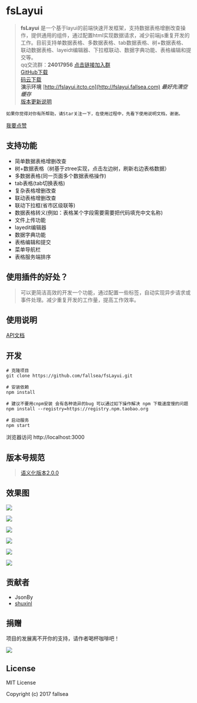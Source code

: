 # fsLayui


> **fsLayui** 是一个基于layui的前端快速开发框架，支持数据表格增删改查操作，提供通用的组件，通过配置html实现数据请求，减少前端js重复开发的工作。目前支持单数据表格、多数据表格、tab数据表格、树+数据表格、联动数据表格、layeidt编辑器、下拉框联动、数据字典功能、表格编辑和提交等。  
qq交流群：**24017956** [点击链接加入群](https://jq.qq.com/?_wv=1027&k=5uImi0a)  
> [GitHub下载](https://github.com/fallsea/fsLayuiPlugin)   
[码云下载](https://gitee.com/fallsea/fsLayuiPlugin)  
> **演示环境** [http://fslayui.itcto.cn](http://fslayui.fallsea.com) ***最好先清空缓存***  
> [版本更新说明](https://github.com/fallsea/fsLayui/releases)  


`如果你觉得对你有所帮助，请Star关注一下，在使用过程中，先看下使用说明文档，谢谢。`

[我要点赞](http://fly.layui.com/case/u/1154664)


## 支持功能

* 简单数据表格增删改查
* 树+数据表格（树基于ztree实现，点击左边树，刷新右边表格数据）
* 多数据表格(同一页面多个数据表格操作)
* tab表格(tab切换表格)
* 复杂表格增删改查
* 联动表格增删改查
* 联动下拉框(省市区级联等)
* 数据表格转义(例如：表格某个字段需要需要把代码填充中文名称)
* 文件上传功能
* layedit编辑器
* 数据字典功能
* 表格编辑和提交
* 菜单导航栏
* 表格服务端排序

## 使用插件的好处？

> 可以更简洁高效的开发一个功能，通过配置一些标签，自动实现异步请求或事件处理。减少重复开发的工作量，提高工作效率。

## 使用说明

[API文档](http://www.itcto.cn/docs/fslayui)


## 开发

```
# 克隆项目
git clone https://github.com/fallsea/fsLayui.git

# 安装依赖
npm install

# 建议不要用cnpm安装 会有各种诡异的bug 可以通过如下操作解决 npm 下载速度慢的问题
npm install --registry=https://registry.npm.taobao.org

# 启动服务
npm start
```

浏览器访问 http://localhost:3000


## 版本号规范

> [语义化版本2.0.0](http://www.itcto.cn/news/%E8%AF%AD%E4%B9%89%E5%8C%96%E7%89%88%E6%9C%AC2/)


## 效果图


![](src/images/2017-12-26_10-50-53.gif)

![](src/images/2017-12-20_17-29-51.gif)

![](src/images/2017-12-20_17-48-15.gif)

![](src/images/treeDatagrid.png)

![](src/images/multiDatagrid.png)

![](src/images/linkageDatagrid2.png)



## 贡献者

* JsonBy
* [shuxinl](https://github.com/shuxinl)

## 捐赠

项目的发展离不开你的支持，请作者喝杯咖啡吧！

![](src/images/zhifu.png)


## License

MIT License

Copyright (c) 2017 fallsea
